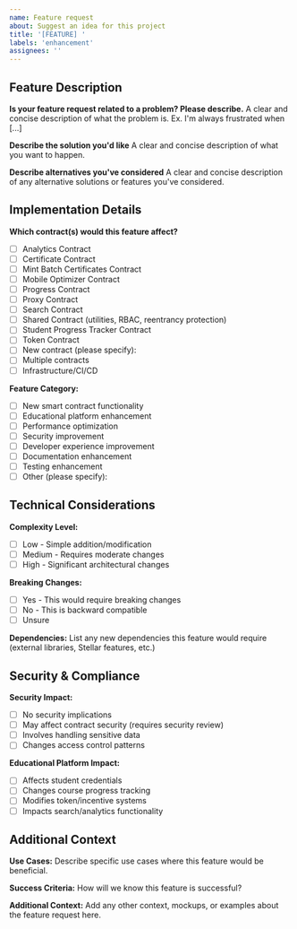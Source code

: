 ```yaml
---
name: Feature request
about: Suggest an idea for this project
title: '[FEATURE] '
labels: 'enhancement'
assignees: ''
---
```


## Feature Description

**Is your feature request related to a problem? Please describe.**
A clear and concise description of what the problem is. Ex. I'm always frustrated when [...]

**Describe the solution you'd like**
A clear and concise description of what you want to happen.

**Describe alternatives you've considered**
A clear and concise description of any alternative solutions or features you've considered.

## Implementation Details

**Which contract(s) would this feature affect?**

- [ ] Analytics Contract
- [ ] Certificate Contract
- [ ] Mint Batch Certificates Contract
- [ ] Mobile Optimizer Contract
- [ ] Progress Contract
- [ ] Proxy Contract
- [ ] Search Contract
- [ ] Shared Contract (utilities, RBAC, reentrancy protection)
- [ ] Student Progress Tracker Contract
- [ ] Token Contract
- [ ] New contract (please specify):
- [ ] Multiple contracts
- [ ] Infrastructure/CI/CD

**Feature Category:**

- [ ] New smart contract functionality
- [ ] Educational platform enhancement
- [ ] Performance optimization
- [ ] Security improvement
- [ ] Developer experience improvement
- [ ] Documentation enhancement
- [ ] Testing enhancement
- [ ] Other (please specify):

## Technical Considerations

**Complexity Level:**

- [ ] Low - Simple addition/modification
- [ ] Medium - Requires moderate changes
- [ ] High - Significant architectural changes

**Breaking Changes:**

- [ ] Yes - This would require breaking changes
- [ ] No - This is backward compatible
- [ ] Unsure

**Dependencies:**
List any new dependencies this feature would require (external libraries, Stellar features, etc.)

## Security & Compliance

**Security Impact:**

- [ ] No security implications
- [ ] May affect contract security (requires security review)
- [ ] Involves handling sensitive data
- [ ] Changes access control patterns

**Educational Platform Impact:**

- [ ] Affects student credentials
- [ ] Changes course progress tracking
- [ ] Modifies token/incentive systems
- [ ] Impacts search/analytics functionality

## Additional Context

**Use Cases:**
Describe specific use cases where this feature would be beneficial.

**Success Criteria:**
How will we know this feature is successful?

**Additional Context:**
Add any other context, mockups, or examples about the feature request here.
